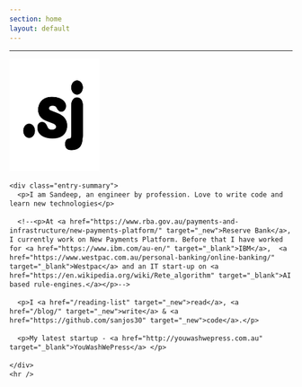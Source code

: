 ```yaml
---
section: home
layout: default
---
```


<div class="hfeed">
  <hr />
  <div class="hentry post no-border">
    <img src="/images/contents/NN.png" alt="Sandeep Joshi" class="archive-thumbnail home-thumbnail" width="160" height="200" />

    <div class="entry-summary">
      <p>I am Sandeep, an engineer by profession. Love to write code and learn new technologies</p>

      <!--<p>At <a href="https://www.rba.gov.au/payments-and-infrastructure/new-payments-platform/" target="_new">Reserve Bank</a>, I currently work on New Payments Platform. Before that I have worked for <a href="https://www.ibm.com/au-en/" target="_blank">IBM</a>,  <a href="https://www.westpac.com.au/personal-banking/online-banking/" target="_blank">Westpac</a> and an IT start-up on <a href="https://en.wikipedia.org/wiki/Rete_algorithm" target="_blank">AI based rule-engines.</a></p>-->

      <p>I <a href="/reading-list" target="_new">read</a>, <a href="/blog/" target="_new">write</a> & <a href="https://github.com/sanjos30" target="_new">code</a>.</p>
      
      <p>My latest startup - <a href="http://youwashwepress.com.au" target="_blank">YouWashWePress</a> </p>

    </div>
    <hr />
  </div>
</div>
